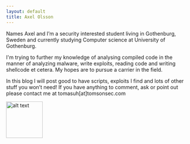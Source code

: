 ```yaml
---
layout: default
title: Axel Olsson
---
```


Names Axel and I’m a security interested student living in Gothenburg, Sweden and currently studying Computer science at University of Gothenburg.

I'm trying to further my knowledge of analysing compiled code in the manner of analyzing malware, write exploits, reading code and writing shellcode et cetera.
My hopes are to pursue a carrier in the field. 

In this blog I will post good to have scripts, exploits I find and lots of other stuff you won’t need!
If you have anything to comment, ask or point out please contact me at tomasuh[at]tomsonsec.com


<img src="http://tomasuh.github.io/images/meAndDonkey.jpg" alt="alt text" style="width:100;height:100">

